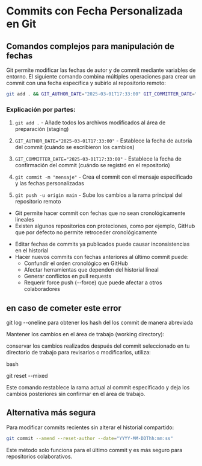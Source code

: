 
# Commits con Fecha Personalizada en Git

## Comandos complejos para manipulación de fechas

Git permite modificar las fechas de autor y de commit mediante variables de entorno. El siguiente comando combina múltiples operaciones para crear un commit con una fecha específica y subirlo al repositorio remoto:

```bash
git add . && GIT_AUTHOR_DATE="2025-03-01T17:33:00" GIT_COMMITTER_DATE="2025-03-01T17:33:00" git commit -m "mensaje" && git push -u origin main
```

### Explicación por partes:

1. `git add .` - Añade todos los archivos modificados al área de preparación (staging)

2. `GIT_AUTHOR_DATE="2025-03-01T17:33:00"` - Establece la fecha de autoría del commit (cuándo se escribieron los cambios)

3. `GIT_COMMITTER_DATE="2025-03-01T17:33:00"` - Establece la fecha de confirmación del commit (cuándo se registró en el repositorio)

4. `git commit -m "mensaje"` - Crea el commit con el mensaje especificado y las fechas personalizadas

5. `git push -u origin main` - Sube los cambios a la rama principal del repositorio remoto

<!-- -->

- Git permite hacer commit con fechas que no sean cronológicamente lineales
- Existen algunos repositorios con proteciones, como por ejemplo, GitHub que por defecto no permite retroceder cronológicamente

<!-- Nota sobre riesgos -->
- Editar fechas de commits ya publicados puede causar inconsistencias en el historial
- Hacer nuevos commits con fechas anteriores al último commit puede:
  * Confundir el orden cronológico en GitHub
  * Afectar herramientas que dependen del historial lineal
  * Generar conflictos en pull requests
  * Requerir force push (--force) que puede afectar a otros colaboradores


## en caso de cometer este error

git log --oneline para obtener los hash del los commit de manera abreviada

Mantener los cambios en el área de trabajo (working directory):

conservar los cambios realizados después del commit seleccionado en tu directorio de trabajo para revisarlos o modificarlos, utiliza:

bash

git reset --mixed <commit-hash>


Este comando restablece la rama actual al commit especificado y deja los cambios posteriores sin confirmar en el área de trabajo.

<!-- Esta sección no especifica claramente cuál es "este error" mencionado en el título. -->
<!-- La estructura es inconsistente: mezcla texto plano con lo que parece ser un bloque de código sin formato adecuado. -->
<!-- Hay un error gramatical en "del los commit", debería ser "de los commits". -->
<!-- El término "rama" se usa aquí, pero en otras partes del repositorio se usa "branch", lo que crea inconsistencia terminológica. -->

## Alternativa más segura

Para modificar commits recientes sin alterar el historial compartido:

```bash
git commit --amend --reset-author --date="YYYY-MM-DDThh:mm:ss"
```

Este método solo funciona para el último commit y es más seguro para repositorios colaborativos.


